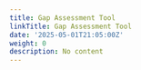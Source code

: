 ```yaml
---
title: Gap Assessment Tool
linkTitle: Gap Assessment Tool
date: '2025-05-01T21:05:00Z'
weight: 0
description: No content
---
```



